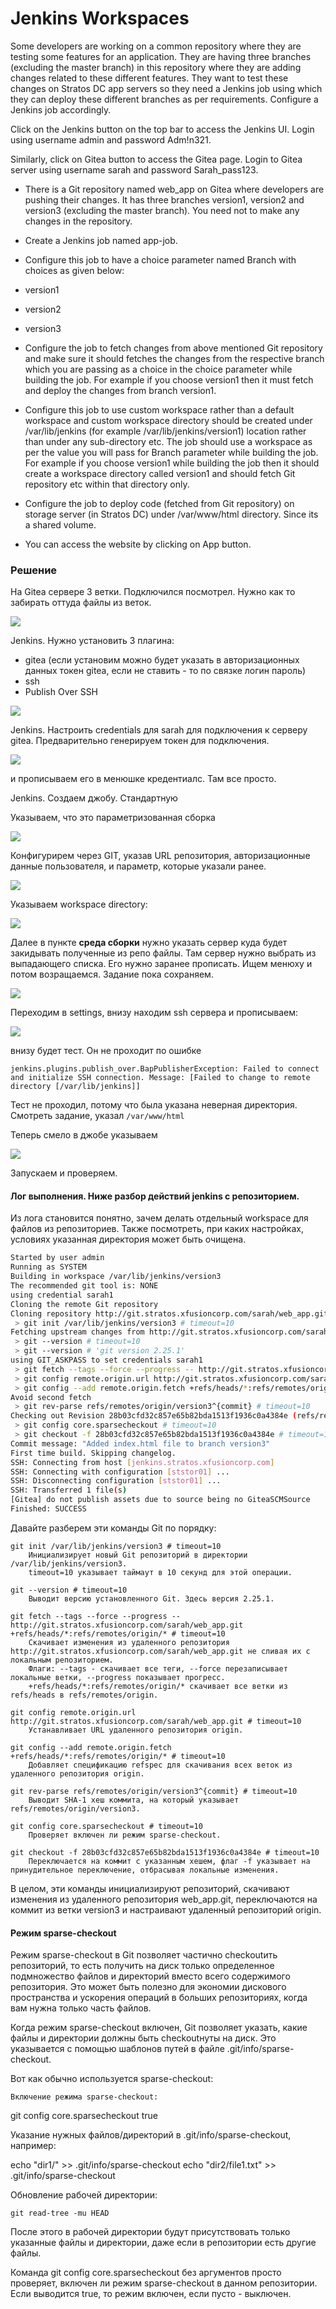 # Jenkins Workspaces

Some developers are working on a common repository where they are testing some features for an application. They are having three branches (excluding the master branch) in this repository where they are adding changes related to these different features. They want to test these changes on Stratos DC app servers so they need a Jenkins job using which they can deploy these different branches as per requirements. Configure a Jenkins job accordingly.


Click on the Jenkins button on the top bar to access the Jenkins UI. Login using username admin and password Adm!n321.

Similarly, click on Gitea button to access the Gitea page. Login to Gitea server using username sarah and password Sarah_pass123.

 - There is a Git repository named web_app on Gitea where developers are pushing their changes. It has three branches version1, version2 and version3 (excluding the master branch). You need not to make any changes in the repository.

- Create a Jenkins job named app-job.

- Configure this job to have a choice parameter named Branch with choices as given below:

- version1

- version2

- version3

- Configure the job to fetch changes from above mentioned Git repository and make sure it should fetches the changes from the respective branch which you are passing as a choice in the choice parameter while building the job. For example if you choose version1 then it must fetch and deploy the changes from branch version1.

- Configure this job to use custom workspace rather than a default workspace and custom workspace directory should be created under /var/lib/jenkins (for example /var/lib/jenkins/version1) location rather than under any sub-directory etc. The job should use a workspace as per the value you will pass for Branch parameter while building the job. For example if you choose version1 while building the job then it should create a workspace directory called version1 and should fetch Git repository etc within that directory only.

- Configure the job to deploy code (fetched from Git repository) on storage server (in Stratos DC) under /var/www/html directory. Since its a shared volume.

- You can access the website by clicking on App button.



### Решение

На Gitea сервере 3 ветки. Подключился посмотрел.
Нужно как то забирать оттуда файлы из веток.

![](../Level_2/img/gitea_brnaches.png)

Jenkins. Нужно установить 3 плагина: 
- gitea (если установим можно будет указать в авторизационных данных токен gitea, если не ставить - то по связке логин пароль)
- ssh
- Publish Over SSH

![](../Level_2/img/gitea_plugin.png)

Jenkins. Настроить credentials для sarah для подключения к серверу gitea. Предварительно генерируем токен для подключения.

![](../Level_2/img/gitea_token.png)

и прописываем его в менюшке кредентиалс. Там все просто.

Jenkins. Создаем джобу. Стандартную

Указываем, что это параметризованная сборка

![](../Level_2/img/2_job1.png)

Конфигурирем через GIT, указав URL репозитория, авторизационные данные пользователя, и параметр, которые указали ранее.

![](../Level_2/img/2_job2.png)

Указываем workspace directory:

![](../Level_2/img/2_workspace.png)


Далее в пункте __среда сборки__ нужно указать сервер куда будет закидывать полученные из репо файлы. Там сервер нужно выбрать из выпадающего списка. Его нужно заранее прописать. Ищем менюху и потом возращаемся. Задание пока сохраняем.

![](../Level_2/img/2_job3.png)

Переходим в settings, внизу находим ssh сервера и прописываем:

![](../Level_2/img/2_ssh_stor.png)

внизу будет тест. Он не проходит по ошибке

`jenkins.plugins.publish_over.BapPublisherException: Failed to connect and initialize SSH connection. Message: [Failed to change to remote directory [/var/lib/jenkins]]`

Тест не проходил, потому что была указана неверная директория. Смотреть задание, указал `/var/www/html`

Теперь смело в джобе указываем 

![](../Level_2/img/2_job4.png)

Запускаем и проверяем.

#### Лог выполнения. Ниже разбор действий jenkins с репозиторием.

Из лога становится понятно, зачем делать отдельный workspace для файлов из репозиториев. Также посмотреть, при каких настройках, условиях указанная директория может быть очищена.

```bash
Started by user admin
Running as SYSTEM
Building in workspace /var/lib/jenkins/version3
The recommended git tool is: NONE
using credential sarah1
Cloning the remote Git repository
Cloning repository http://git.stratos.xfusioncorp.com/sarah/web_app.git
 > git init /var/lib/jenkins/version3 # timeout=10
Fetching upstream changes from http://git.stratos.xfusioncorp.com/sarah/web_app.git
 > git --version # timeout=10
 > git --version # 'git version 2.25.1'
using GIT_ASKPASS to set credentials sarah1
 > git fetch --tags --force --progress -- http://git.stratos.xfusioncorp.com/sarah/web_app.git +refs/heads/*:refs/remotes/origin/* # timeout=10
 > git config remote.origin.url http://git.stratos.xfusioncorp.com/sarah/web_app.git # timeout=10
 > git config --add remote.origin.fetch +refs/heads/*:refs/remotes/origin/* # timeout=10
Avoid second fetch
 > git rev-parse refs/remotes/origin/version3^{commit} # timeout=10
Checking out Revision 28b03cfd32c857e65b82bda1513f1936c0a4384e (refs/remotes/origin/version3)
 > git config core.sparsecheckout # timeout=10
 > git checkout -f 28b03cfd32c857e65b82bda1513f1936c0a4384e # timeout=10
Commit message: "Added index.html file to branch version3"
First time build. Skipping changelog.
SSH: Connecting from host [jenkins.stratos.xfusioncorp.com]
SSH: Connecting with configuration [ststor01] ...
SSH: Disconnecting configuration [ststor01] ...
SSH: Transferred 1 file(s)
[Gitea] do not publish assets due to source being no GiteaSCMSource
Finished: SUCCESS

```

Давайте разберем эти команды Git по порядку:

    git init /var/lib/jenkins/version3 # timeout=10
        Инициализирует новый Git репозиторий в директории /var/lib/jenkins/version3.
        timeout=10 указывает таймаут в 10 секунд для этой операции.

    git --version # timeout=10
        Выводит версию установленного Git. Здесь версия 2.25.1.

    git fetch --tags --force --progress -- http://git.stratos.xfusioncorp.com/sarah/web_app.git +refs/heads/*:refs/remotes/origin/* # timeout=10
        Скачивает изменения из удаленного репозитория http://git.stratos.xfusioncorp.com/sarah/web_app.git не сливая их с локальным репозиторием.
        Флаги: --tags - скачивает все теги, --force перезаписывает локальные ветки, --progress показывает прогресс.
        +refs/heads/*:refs/remotes/origin/* скачивает все ветки из refs/heads в refs/remotes/origin.

    git config remote.origin.url http://git.stratos.xfusioncorp.com/sarah/web_app.git # timeout=10
        Устанавливает URL удаленного репозитория origin.

    git config --add remote.origin.fetch +refs/heads/*:refs/remotes/origin/* # timeout=10
        Добавляет спецификацию refspec для скачивания всех веток из удаленного репозитория origin.

    git rev-parse refs/remotes/origin/version3^{commit} # timeout=10
        Выводит SHA-1 хеш коммита, на который указывает refs/remotes/origin/version3.

    git config core.sparsecheckout # timeout=10
        Проверяет включен ли режим sparse-checkout.

    git checkout -f 28b03cfd32c857e65b82bda1513f1936c0a4384e # timeout=10
        Переключается на коммит с указанным хешем, флаг -f указывает на принудительное переключение, отбрасывая локальные изменения.

В целом, эти команды инициализируют репозиторий, скачивают изменения из удаленного репозитория web_app.git, переключаются на коммит из ветки version3 и настраивают удаленный репозиторий origin.

#### Режим sparse-checkout 

Режим sparse-checkout в Git позволяет частично checkoutить репозиторий, то есть получить на диск только определенное подмножество файлов и директорий вместо всего содержимого репозитория. Это может быть полезно для экономии дискового пространства и ускорения операций в больших репозиториях, когда вам нужна только часть файлов.

Когда режим sparse-checkout включен, Git позволяет указать, какие файлы и директории должны быть checkoutнуты на диск. Это указывается с помощью шаблонов путей в файле .git/info/sparse-checkout.

Вот как обычно используется sparse-checkout:

    Включение режима sparse-checkout:

git config core.sparsecheckout true

Указание нужных файлов/директорий в .git/info/sparse-checkout, например:

echo "dir1/" >> .git/info/sparse-checkout
echo "dir2/file1.txt" >> .git/info/sparse-checkout

Обновление рабочей директории:

    git read-tree -mu HEAD

После этого в рабочей директории будут присутствовать только указанные файлы и директории, даже если в репозитории есть другие файлы.

Команда git config core.sparsecheckout без аргументов просто проверяет, включен ли режим sparse-checkout в данном репозитории. Если выводится true, то режим включен, если пусто - выключен.
